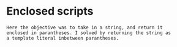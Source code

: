 # Enclosed scripts
	Here the objective was to take in a string, and return it
	enclosed in parantheses. I solved by returning the string as
	a template literal inbetween parantheses.